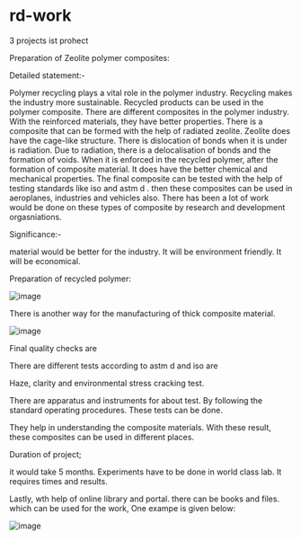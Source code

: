 # rd-work
3 projects
ist prohect 


Preparation of Zeolite polymer composites:



Detailed statement:- 

Polymer recycling plays a vital role in the polymer industry. Recycling makes the industry more sustainable. Recycled products can be used in the polymer composite. There are different composites in the polymer industry. With the reinforced materials, they have better properties. There is a composite that can be formed with the help of radiated zeolite. Zeolite does have the cage-like structure. There is dislocation of bonds when it is under is radiation. Due to radiation, there is a delocalisation of bonds and the formation of voids. When it is enforced in the recycled polymer, after the formation of composite material. It does have the better chemical and mechanical properties. The final composite can be tested with the help of testing standards like iso and astm d . then these composites can be used in aeroplanes, industries and vehicles also. There has been a lot of work would be done on these types of composite by research and development orgasniations.




Significance:- 


material would be better for the industry. It will be environment friendly. It will be economical.







Preparation of recycled polymer:



     


![image](https://github.com/abbu697/rd-work/assets/44437275/cb5ff56d-7498-4dbe-a94d-5ee58a9465ea)







There is another way for the manufacturing of thick composite material.

![image](https://github.com/abbu697/rd-work/assets/44437275/80e49200-8702-4e10-be58-c4474b2c19a3)










Final quality checks are 

There are different tests according to astm d and iso are 

Haze, clarity and environmental stress cracking test.


There are apparatus and instruments for about test. By following the standard operating procedures. These tests can be done.


 They help in understanding the composite materials. With these result, these composites can be used in different places.







Duration of project;

it would take 5 months. Experiments have to be done in world class lab. It requires times and results. 



Lastly, wth help of online library and portal. there can be books and files. which can be used for the work, One exampe is given below:

![image](https://github.com/user-attachments/assets/0d826f55-3803-404e-8efe-4814e8082184)












